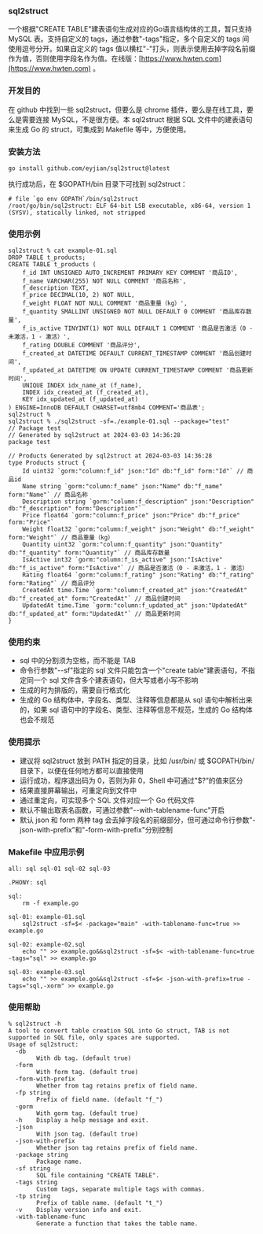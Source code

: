 ### sql2struct

一个根据"CREATE TABLE"建表语句生成对应的Go语言结构体的工具，暂只支持 MySQL 表。支持自定义的 tags，通过参数"-tags"指定，多个自定义的 tags 间使用逗号分开。如果自定义的 tags 值以横杠"-"打头，则表示使用去掉字段名前缀作为值，否则使用字段名作为值。在线版：[https://www.hwten.com](https://www.hwten.com) 。

### 开发目的

在 github 中找到一些 sql2struct，但要么是 chrome 插件，要么是在线工具，要么是需要连接 MySQL，不是很方便。本 sql2struct 根据 SQL 文件中的建表语句来生成 Go 的 struct，可集成到 Makefile 等中，方便使用。

### 安装方法

```shell
go install github.com/eyjian/sql2struct@latest
```

执行成功后，在 $GOPATH/bin 目录下可找到 sql2struct：

```shell
# file `go env GOPATH`/bin/sql2struct
/root/go/bin/sql2struct: ELF 64-bit LSB executable, x86-64, version 1 (SYSV), statically linked, not stripped
```

### 使用示例

```shell
sql2struct % cat example-01.sql
DROP TABLE t_products;
CREATE TABLE t_products (
    f_id INT UNSIGNED AUTO_INCREMENT PRIMARY KEY COMMENT '商品ID',
    f_name VARCHAR(255) NOT NULL COMMENT '商品名称',
    f_description TEXT,
    f_price DECIMAL(10, 2) NOT NULL,
    f_weight FLOAT NOT NULL COMMENT '商品重量（kg）',
    f_quantity SMALLINT UNSIGNED NOT NULL DEFAULT 0 COMMENT '商品库存数量',
    f_is_active TINYINT(1) NOT NULL DEFAULT 1 COMMENT '商品是否激活（0 - 未激活，1 - 激活）',
    f_rating DOUBLE COMMENT '商品评分',
    f_created_at DATETIME DEFAULT CURRENT_TIMESTAMP COMMENT '商品创建时间',
    f_updated_at DATETIME ON UPDATE CURRENT_TIMESTAMP COMMENT '商品更新时间',
    UNIQUE INDEX idx_name_at (f_name),
    INDEX idx_created_at (f_created_at),
    KEY idx_updated_at (f_updated_at)
) ENGINE=InnoDB DEFAULT CHARSET=utf8mb4 COMMENT='商品表';
sql2struct % 
sql2struct % ./sql2struct -sf=./example-01.sql --package="test"
// Package test
// Generated by sql2struct at 2024-03-03 14:36:28
package test

// Products Generated by sql2struct at 2024-03-03 14:36:28
type Products struct {
    Id uint32 `gorm:"column:f_id" json:"Id" db:"f_id" form:"Id"` // 商品id
    Name string `gorm:"column:f_name" json:"Name" db:"f_name" form:"Name"` // 商品名称
    Description string `gorm:"column:f_description" json:"Description" db:"f_description" form:"Description"`
    Price float64 `gorm:"column:f_price" json:"Price" db:"f_price" form:"Price"`
    Weight float32 `gorm:"column:f_weight" json:"Weight" db:"f_weight" form:"Weight"` // 商品重量（kg）
    Quantity uint32 `gorm:"column:f_quantity" json:"Quantity" db:"f_quantity" form:"Quantity"` // 商品库存数量
    IsActive int32 `gorm:"column:f_is_active" json:"IsActive" db:"f_is_active" form:"IsActive"` // 商品是否激活（0 - 未激活，1 - 激活）
    Rating float64 `gorm:"column:f_rating" json:"Rating" db:"f_rating" form:"Rating"` // 商品评分
    CreatedAt time.Time `gorm:"column:f_created_at" json:"CreatedAt" db:"f_created_at" form:"CreatedAt"` // 商品创建时间
    UpdatedAt time.Time `gorm:"column:f_updated_at" json:"UpdatedAt" db:"f_updated_at" form:"UpdatedAt"` // 商品更新时间
}
```

### 使用约束

* sql 中的分割须为空格，而不能是 TAB
* 命令行参数"--sf"指定的 sql 文件只能包含一个"create table"建表语句，不指定同一个 sql 文件含多个建表语句，但大写或者小写不影响
* 生成的时为排版的，需要自行格式化
* 生成的 Go 结构体中，字段名、类型、注释等信息都是从 sql 语句中解析出来的，如果 sql 语句中的字段名、类型、注释等信息不规范，生成的 Go 结构体也会不规范

### 使用提示

* 建议将 sql2struct 放到 PATH 指定的目录，比如 /usr/bin/ 或 $GOPATH/bin/ 目录下，以便在任何地方都可以直接使用
* 运行成功，程序退出码为 0，否则为非 0，Shell 中可通过"$?”的值来区分
* 结果直接屏幕输出，可重定向到文件中
* 通过重定向，可实现多个 SQL 文件对应一个 Go 代码文件
* 默认不输出取表名函数，可通过参数"--with-tablename-func"开启
* 默认 json 和 form 两种 tag 会去掉字段名的前缀部分，但可通过命令行参数"-json-with-prefix”和"-form-with-prefix"分别控制

### Makefile 中应用示例

```shell
all: sql sql-01 sql-02 sql-03

.PHONY: sql

sql:
	rm -f example.go

sql-01: example-01.sql
	sql2struct -sf=$< -package="main" -with-tablename-func=true >> example.go

sql-02: example-02.sql
	echo "" >> example.go&&sql2struct -sf=$< -with-tablename-func=true -tags="sql" >> example.go

sql-03: example-03.sql
	echo "" >> example.go&&sql2struct -sf=$< -json-with-prefix=true -tags="sql,-xorm" >> example.go
```

### 使用帮助

```shell
% sql2struct -h
A tool to convert table creation SQL into Go struct, TAB is not supported in SQL file, only spaces are supported.
Usage of sql2struct:
  -db
        With db tag. (default true)
  -form
        With form tag. (default true)
  -form-with-prefix
        Whether from tag retains prefix of field name.
  -fp string
        Prefix of field name. (default "f_")
  -gorm
        With gorm tag. (default true)
  -h    Display a help message and exit.
  -json
        With json tag. (default true)
  -json-with-prefix
        Whether json tag retains prefix of field name.
  -package string
        Package name.
  -sf string
        SQL file containing "CREATE TABLE".
  -tags string
        Custom tags, separate multiple tags with commas.
  -tp string
        Prefix of table name. (default "t_")
  -v    Display version info and exit.
  -with-tablename-func
        Generate a function that takes the table name.
```
